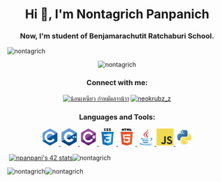 <h1 align="center">Hi 👋, I'm Nontagrich Panpanich</h1>
<h3 align="center">Now, I'm student of Benjamarachutit Ratchaburi School.</h3>

<p align="left"> <img src="https://komarev.com/ghpvc/?username=nontagrich&label=Profile%20views&color=0e75b6&style=flat" alt="nontagrich" /> </p>
<p align="center"> <img src="https://media.discordapp.net/attachments/920846680147001414/1028226941163147264/He_spin___Pokemon_Sun_and_Moon.gif" alt="nontagrich"  width = "400" /> </p>
<h3 align="center">Connect with me:</h3>
<p align="center">
<a href="https://fb.com/น้อนเหนียว กำหมัดลาาน้าา" target="blank"><img align="center" src="https://raw.githubusercontent.com/rahuldkjain/github-profile-readme-generator/master/src/images/icons/Social/facebook.svg" alt="น้อนเหนียว กำหมัดลาาน้าา" height="30" width="40" /></a>
<a href="https://instagram.com/neokrubz_z" target="blank"><img align="center" src="https://raw.githubusercontent.com/rahuldkjain/github-profile-readme-generator/master/src/images/icons/Social/instagram.svg" alt="neokrubz_z" height="30" width="40" /></a>
</p>



<h3 align="center">Languages and Tools:</h3>
<p align="center"> <a href="https://www.cprogramming.com/" target="_blank" rel="noreferrer"> <img src="https://raw.githubusercontent.com/devicons/devicon/master/icons/c/c-original.svg" alt="c" width="40" height="40"/> </a> <a href="https://www.w3schools.com/cpp/" target="_blank" rel="noreferrer"> <img src="https://raw.githubusercontent.com/devicons/devicon/master/icons/cplusplus/cplusplus-original.svg" alt="cplusplus" width="40" height="40"/> </a> <a href="https://www.w3schools.com/cs/" target="_blank" rel="noreferrer"> <img src="https://raw.githubusercontent.com/devicons/devicon/master/icons/csharp/csharp-original.svg" alt="csharp" width="40" height="40"/> </a> <a href="https://www.w3schools.com/css/" target="_blank" rel="noreferrer"> <img src="https://raw.githubusercontent.com/devicons/devicon/master/icons/css3/css3-original-wordmark.svg" alt="css3" width="40" height="40"/> </a> <a href="https://www.w3.org/html/" target="_blank" rel="noreferrer"> <img src="https://raw.githubusercontent.com/devicons/devicon/master/icons/html5/html5-original-wordmark.svg" alt="html5" width="40" height="40"/> </a> <a href="https://www.java.com" target="_blank" rel="noreferrer"> <img src="https://raw.githubusercontent.com/devicons/devicon/master/icons/java/java-original.svg" alt="java" width="40" height="40"/> </a> <a href="https://developer.mozilla.org/en-US/docs/Web/JavaScript" target="_blank" rel="noreferrer"> <img src="https://raw.githubusercontent.com/devicons/devicon/master/icons/javascript/javascript-original.svg" alt="javascript" width="40" height="40"/> </a> <a href="https://www.python.org" target="_blank" rel="noreferrer"> <img src="https://raw.githubusercontent.com/devicons/devicon/master/icons/python/python-original.svg" alt="python" width="40" height="40"/> </a> </p>

</div>

 
</div>

<p>&nbsp;<a href="https://github.com/JaeSeoKim/badge42"><img align="center" src="https://badge42.vercel.app/api/v2/cl9fpd66600160gmdhu9v57ft/stats?cursusId=3&coalitionId=piscine" alt="npanpani's 42 stats" width="400" /></a><img align="center" src="https://github-readme-stats.vercel.app/api?username=nontagrich&show_icons=true&locale=en" alt="nontagrich" width="400" /></p> 

<p><img align="left" src="https://github-readme-streak-stats.herokuapp.com/?user=nontagrich&" alt="nontagrich" /></p>

<p><img align="left" src="https://github-readme-stats.vercel.app/api/top-langs?username=nontagrich&show_icons=true&locale=en&layout=compact" alt="nontagrich" /></p>
